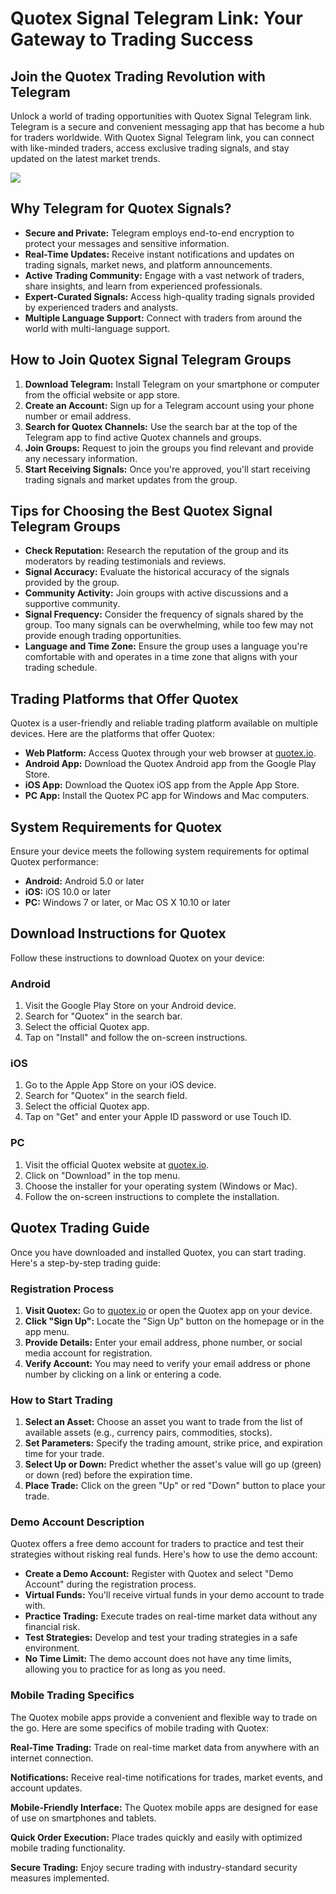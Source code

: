 # Quotex Signal Telegram Link: Your Gateway to Trading Success

## Join the Quotex Trading Revolution with Telegram

Unlock a world of trading opportunities with Quotex Signal Telegram
link. Telegram is a secure and convenient messaging app that has become
a hub for traders worldwide. With Quotex Signal Telegram link, you can
connect with like-minded traders, access exclusive trading signals, and
stay updated on the latest market trends.

[![](https://static.quotex.io/files/8_en/300_250.jpg)](https://traff.sbs/brokerqxsignupf)

## Why Telegram for Quotex Signals?

-   **Secure and Private:** Telegram employs end-to-end encryption to
    protect your messages and sensitive information.
-   **Real-Time Updates:** Receive instant notifications and updates on
    trading signals, market news, and platform announcements.
-   **Active Trading Community:** Engage with a vast network of traders,
    share insights, and learn from experienced professionals.
-   **Expert-Curated Signals:** Access high-quality trading signals
    provided by experienced traders and analysts.
-   **Multiple Language Support:** Connect with traders from around the
    world with multi-language support.

## How to Join Quotex Signal Telegram Groups

1.  **Download Telegram:** Install Telegram on your smartphone or
    computer from the official website or app store.
2.  **Create an Account:** Sign up for a Telegram account using your
    phone number or email address.
3.  **Search for Quotex Channels:** Use the search bar at the top of the
    Telegram app to find active Quotex channels and groups.
4.  **Join Groups:** Request to join the groups you find relevant and
    provide any necessary information.
5.  **Start Receiving Signals:** Once you\'re approved, you\'ll start
    receiving trading signals and market updates from the group.

## Tips for Choosing the Best Quotex Signal Telegram Groups

-   **Check Reputation:** Research the reputation of the group and its
    moderators by reading testimonials and reviews.
-   **Signal Accuracy:** Evaluate the historical accuracy of the signals
    provided by the group.
-   **Community Activity:** Join groups with active discussions and a
    supportive community.
-   **Signal Frequency:** Consider the frequency of signals shared by
    the group. Too many signals can be overwhelming, while too few may
    not provide enough trading opportunities.
-   **Language and Time Zone:** Ensure the group uses a language you\'re
    comfortable with and operates in a time zone that aligns with your
    trading schedule.

## Trading Platforms that Offer Quotex

Quotex is a user-friendly and reliable trading platform available on
multiple devices. Here are the platforms that offer Quotex:

-   **Web Platform:** Access Quotex through your web browser at
    [quotex.io](\%22https://quotex.io/\%22).
-   **Android App:** Download the Quotex Android app from the Google
    Play Store.
-   **iOS App:** Download the Quotex iOS app from the Apple App Store.
-   **PC App:** Install the Quotex PC app for Windows and Mac computers.

## System Requirements for Quotex

Ensure your device meets the following system requirements for optimal
Quotex performance:

-   **Android:** Android 5.0 or later
-   **iOS:** iOS 10.0 or later
-   **PC:** Windows 7 or later, or Mac OS X 10.10 or later

## Download Instructions for Quotex

Follow these instructions to download Quotex on your device:

### Android

1.  Visit the Google Play Store on your Android device.
2.  Search for "Quotex" in the search bar.
3.  Select the official Quotex app.
4.  Tap on "Install" and follow the on-screen instructions.

### iOS

1.  Go to the Apple App Store on your iOS device.
2.  Search for "Quotex" in the search field.
3.  Select the official Quotex app.
4.  Tap on "Get" and enter your Apple ID password or use Touch ID.

### PC

1.  Visit the official Quotex website at
    [quotex.io](\%22https://quotex.io/\%22).
2.  Click on "Download" in the top menu.
3.  Choose the installer for your operating system (Windows or Mac).
4.  Follow the on-screen instructions to complete the installation.

## Quotex Trading Guide

Once you have downloaded and installed Quotex, you can start trading.
Here\'s a step-by-step trading guide:

### Registration Process

1.  **Visit Quotex:** Go to [quotex.io](\%22https://quotex.io/\%22) or
    open the Quotex app on your device.
2.  **Click "Sign Up":** Locate the "Sign Up" button on the
    homepage or in the app menu.
3.  **Provide Details:** Enter your email address, phone number, or
    social media account for registration.
4.  **Verify Account:** You may need to verify your email address or
    phone number by clicking on a link or entering a code.

### How to Start Trading

1.  **Select an Asset:** Choose an asset you want to trade from the list
    of available assets (e.g., currency pairs, commodities, stocks).
2.  **Set Parameters:** Specify the trading amount, strike price, and
    expiration time for your trade.
3.  **Select Up or Down:** Predict whether the asset\'s value will go up
    (green) or down (red) before the expiration time.
4.  **Place Trade:** Click on the green "Up" or red "Down"
    button to place your trade.

### Demo Account Description

Quotex offers a free demo account for traders to practice and test their
strategies without risking real funds. Here\'s how to use the demo
account:

-   **Create a Demo Account:** Register with Quotex and select "Demo
    Account" during the registration process.
-   **Virtual Funds:** You\'ll receive virtual funds in your demo
    account to trade with.
-   **Practice Trading:** Execute trades on real-time market data
    without any financial risk.
-   **Test Strategies:** Develop and test your trading strategies in a
    safe environment.
-   **No Time Limit:** The demo account does not have any time limits,
    allowing you to practice for as long as you need.

### Mobile Trading Specifics

The Quotex mobile apps provide a convenient and flexible way to trade on
the go. Here are some specifics of mobile trading with Quotex:

**Real-Time Trading:** Trade on real-time market data from anywhere with
an internet connection.

**Notifications:** Receive real-time notifications for trades, market
events, and account updates.

**Mobile-Friendly Interface:** The Quotex mobile apps are designed for
ease of use on smartphones and tablets.

**Quick Order Execution:** Place trades quickly and easily with
optimized mobile trading functionality.

**Secure Trading:** Enjoy secure trading with industry-standard security
measures implemented.

